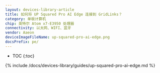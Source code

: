 ```yaml
---
layout: devices-library-article
title: 如何将 UP Squared Pro AI Edge 连接到 GridLinks？
category: 单板计算机
chip: 英特尔 Atom x7-E3950 处理器
connectivity: 以太网、WIFI、蓝牙
vendor: Aaeon
deviceImageFileName: up-squared-pro-ai-edge.png
docsPrefix: pe/
---
```



* TOC
{:toc}

{% include /docs/devices-library/guides/up-squared-pro-ai-edge.md %}